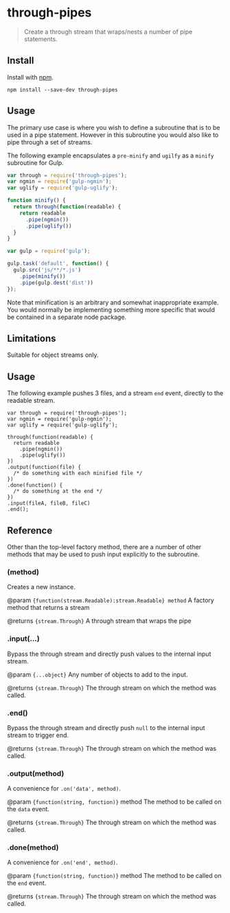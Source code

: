 # through-pipes

> Create a through stream that wraps/nests a number of pipe statements.


## Install

Install with [npm](https://npmjs.org/package/gulp-traceur-out).

```
npm install --save-dev through-pipes
```

## Usage

The primary use case is where you wish to define a subroutine that is to be used in a pipe statement. However in this
subroutine you would also like to pipe through a set of streams.

The following example encapsulates a `pre-minify` and `ugilfy` as a `minify` subroutine for Gulp.

```js
var through = require('through-pipes');
var ngmin = require('gulp-ngmin');
var uglify = require('gulp-uglify');

function minify() {
  return through(function(readable) {
    return readable
      .pipe(ngmin())
      .pipe(uglify())
  }
}

var gulp = require('gulp');

gulp.task('default', function() {
  gulp.src('js/**/*.js')
    .pipe(minify())
    .pipe(gulp.dest('dist'))
});
```

Note that minification is an arbitrary and somewhat inappropriate example. You would normally be implementing something
more specific that would be contained in a separate node package.

## Limitations

Suitable for object streams only.

## Usage

The following example pushes 3 files, and a stream <code>end</code> event, directly to the readable stream.

```
var through = require('through-pipes');
var ngmin = require('gulp-ngmin');
var uglify = require('gulp-uglify');

through(function(readable) {
  return readable
    .pipe(ngmin())
    .pipe(uglify())
})
.output(function(file) {
  /* do something with each minified file */
})
.done(function() {
  /* do something at the end */
})
.input(fileA, fileB, fileC)
.end();
```

## Reference

Other than the top-level factory method, there are a number of other methods that may be used to push input explicitly
to the subroutine.

### (method)

Creates a new instance.

@param `{function(stream.Readable):stream.Readable} method` A factory method that returns a stream

@returns `{stream.Through}` A through stream that wraps the pipe

### .input(...)

Bypass the through stream and directly push values to the internal input stream.

@param `{...object}` Any number of objects to add to the input.

@returns `{stream.Through}` The through stream on which the method was called.

### .end()

Bypass the through stream and directly push `null` to the internal input stream to trigger end.

@returns `{stream.Through}` The through stream on which the method was called.

### .output(method)

A convenience for `.on('data', method)`.

@param `{function(string, function)}` method The method to be called on the `data` event.

@returns `{stream.Through}` The through stream on which the method was called.

### .done(method)

A convenience for `.on('end', method)`.

@param `{function(string, function)}` method The method to be called on the `end` event.

@returns `{stream.Through}` The through stream on which the method was called.